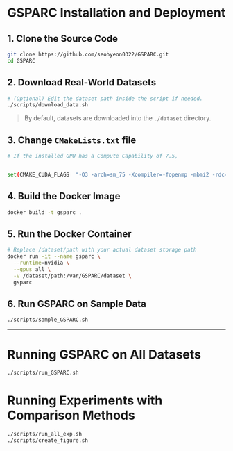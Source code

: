 # GSPARC Installation and Deployment

## 1. Clone the Source Code
```bash
git clone https://github.com/seohyeon0322/GSPARC.git
cd GSPARC
```

## 2. Download Real-World Datasets
```bash
# (Optional) Edit the dataset path inside the script if needed.
./scripts/download_data.sh
```
> By default, datasets are downloaded into the `./dataset` directory.


## 3. Change `CMakeLists.txt` file

```bash
# If the installed GPU has a Compute Capability of 7.5,


set(CMAKE_CUDA_FLAGS  "-O3 -arch=sm_75 -Xcompiler=-fopenmp -mbmi2 -rdc=true")
```


## 4. Build the Docker Image
```bash
docker build -t gsparc .
```

## 5. Run the Docker Container
```bash
# Replace /dataset/path with your actual dataset storage path
docker run -it --name gsparc \
  --runtime=nvidia \
  --gpus all \
  -v /dataset/path:/var/GSPARC/dataset \
  gsparc
```

## 6. Run GSPARC on Sample Data
```bash
./scripts/sample_GSPARC.sh
```

---

# Running GSPARC on All Datasets
```bash
./scripts/run_GSPARC.sh
```

# Running Experiments with Comparison Methods
```bash
./scripts/run_all_exp.sh
./scripts/create_figure.sh
```
